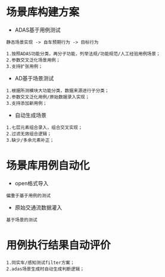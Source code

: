 # 场景库构建方案
+ ADAS基于用例测试
```text
静态场景实现 -> 自车预期行为 -> 目标行为 
```

```text
1.按照ADAS功能分类，再分子功能，列举法规/功能规范/人工经验用例场景；
2.参数交叉泛化场景用例；
3.支持扩张用例；
```
+ AD基于场景测试
```text
1.根据所测模块大功能分类，数据来源进行子分类；
2.参数交叉泛化用例/原始数据录入实现；
3.支持添加新用例；
```
+ 自动生成场景
```text
1.七层元素组合录入，组合交叉实现；
2.过滤无效组合逻辑；
3.缺少/多余元素补正；
```
# 场景库用例自动化
+ open格式导入
```text
偏重于基于用例的测试
```
+ 原始交通流数据灌入
```text
基于场景的测试
```
# 用例执行结果自动评价
```text
1.同实车/感知测试filter方案；
2.adas场景生成时自动生成判断逻辑；
```